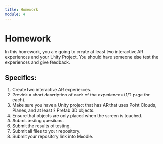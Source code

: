 ```yaml
---
title: Homework
module: 4
---
```


# Homework

In this homework, you are going to create at least two interactive AR experiences and your Unity Project.  You should have someone else test the experiences and give feedback.

## Specifics:

1. Create two interactive AR experiences.
2. Provide a short description of each of the experiences (1/2 page for each).
3. Make sure you have a Unity project that has AR that uses Point Clouds, Planes, and at least 2 Prefab 3D objects.
4. Ensure that objects are only placed when the screen is touched.
5. Submit testing questions.
6. Submit the results of testing.
7. Submit all files to your repository.
8. Submit your repository link into Moodle.